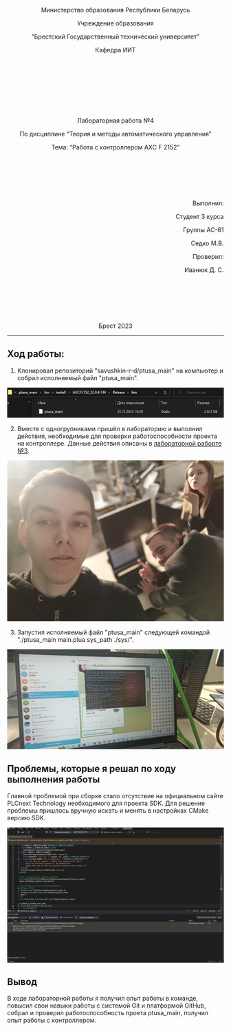 

<p align="center"> Министерство образования Республики Беларусь</p>
<p align="center"> Учреждение образования</p>
<p align="center"> “Брестский Государственный технический университет”</p>
<p align="center"> Кафедра ИИТ</p>
<br><br><br><br><br><br><br>
<p align="center"> Лабораторная работа №4</p>
<p align="center"> По дисциплине “Теория и методы автоматического управления”</p>
<p align="center"> Тема: “Работа с контроллером AXC F 2152”</p>
<br><br><br><br><br>
<p align="right"> Выполнил:</p>
<p align="right"> Студент 3 курса</p>
<p align="right"> Группы АС-61</p>
<p align="right"> Седко М.В.</p>
<p align="right"> Проверил:</p>
<p align="right"> Иванюк Д. С.</p>
<br><br><br><br><br>
<p align="center"> Брест 2023</p>

---
## Ход работы:
1. Клонировал репозиторий "savushkin-r-d/ptusa_main" на компьютер и собрал исполняемый файл "ptusa_main". 

 ![](images/File.jpg)

2. Вместе с одногрупниками пришёл в лабораторию и выполнил действия, необходимые для проверки работоспособности проекта на контроллере. Данные действия описаны в [лабораторной раборте №3](https://github.com/brstu/TMAU-2023/blob/main/trunk/as0006116/task_03/doc/readme.md).

 ![](images/TeamInLab.jpg)

3. Запустил исполняемый файл "ptusa_main" следующей командой "./ptusa_main  main.plua  sys_path ./sys/".

 ![](images/ProgramWorking.jpg)

## Проблемы, которые я решал по ходу выполнения работы 
 Главной проблемой при сборке стало отсутствие на официальном сайте PLCnext Technology необходимого для проекта SDK. Для решение проблемы пришлось вручную искать и менять в настройках CMake версию SDK.

  ![](images/ProblemSDK.jpg)


## Вывод
 В ходе лабораторной работы я получил опыт работы в команде, повысил свои навыки работы с системой Git и платформой GitHub, собрал и проверил работоспособность проета ptusa_main, получил опыт работы с контроллером. 

